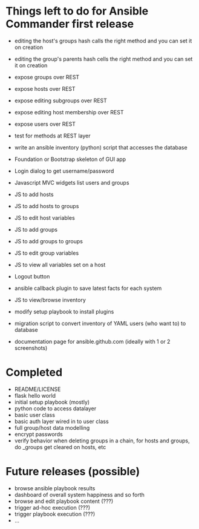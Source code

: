 Things left to do for Ansible Commander first release
=====================================================


- editing the host's groups hash calls the right method
  and you can set it on creation
- editing the group's parents hash cells the right method
  and you can set it on creation 

- expose groups over REST
- expose hosts over REST
- expose editing subgroups over REST
- expose editing host membership over REST
- expose users over REST
- test for methods at REST layer
- write an ansible inventory (python) script that accesses the database
- Foundation or Bootstrap skeleton of GUI app
- Login dialog to get username/password
- Javascript MVC widgets list users and groups
- JS to add hosts
- JS to add hosts to groups
- JS to edit host variables
- JS to add groups
- JS to add groups to groups
- JS to edit group variables
- JS to view all variables set on a host
- Logout button
- ansible callback plugin to save latest facts for each system
- JS to view/browse inventory
- modify setup playbook to install plugins
- migration script to convert inventory of YAML users (who want to) to database
- documentation page for ansible.github.com (ideally with 1 or 2 screenshots)

Completed
=========

- README/LICENSE
- flask hello world
- initial setup playbook (mostly)
- python code to access datalayer
- basic user class
- basic auth layer wired in to user class
- full group/host data modelling
- encrypt passwords
- verify behavior when deleting groups in a chain, for hosts and groups, do _groups get cleared on hosts, etc

Future releases (possible)
==========================

- browse ansible playbook results
- dashboard of overall system happiness and so forth
- browse and edit playbook content (???)
- trigger ad-hoc execution (???)
- trigger playbook execution (???)
- ...




